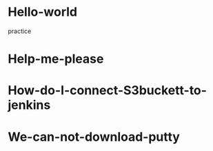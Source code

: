 # Hello-world
practice
# Help-me-please
# How-do-I-connect-S3buckett-to-jenkins
# We-can-not-download-putty
